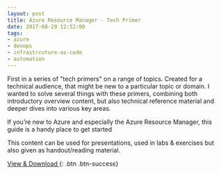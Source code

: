 ```yaml
---
layout: post
title: Azure Resource Manager - Tech Primer
date: 2017-08-29 12:52:00
tags:
- azure
- devops
- infrastrcuture-as-code
- automation
---
```

First in a series of "tech primers" on a range of topics. Created for a technical audience, that might be new to a particular topic or domain. I wanted to solve several things with these primers, combining both introductory overview content, but also technical reference material and deeper dives into various key areas.

If you’re new to Azure and especially the Azure Resource Manager, this guide is a handy place to get started

This content can be used for presentations, used in labs & exercises but also given as handout/reading material.

[View & Download <i class="fas fa-external-link"></i>](https://1drv.ms/b/s!AhEX99ErZbKGg1DtCFnLLTCjuazu){: .btn .btn-success}